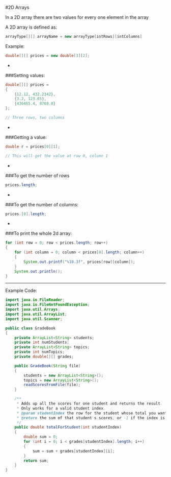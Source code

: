 #2D Arrays

In a 2D array there are two values for every one element in the array

A 2D array is defined as:

```java
arrayType[][] arrayName = new arrayType[intRows][intColumns]
```

Example:

```java
double[][] prices = new double[3][2];
```

-

###Setting values:

```java
double[][] prices =
{
    {12.12, 432.2342},
    {3.2, 123.65},
    {436465.4, 8769.0}
};

// Three rows, two columns
```

-

###Getting a value:

```java
double r = prices[0][1];

// This will get the value at row 0, column 1
```

-

###To get the number of rows

```java
prices.length;
```

-

###To get the number of columns:

```java
prices.[0].length;
```

-

###To print the whole 2d array:

```java
for (int row = 0; row < prices.length; row++)
{
    for (int column = 0; column < prices[0].length; column++)
    {
        System.out.printf("%10.3f", prices[row][column]);
    }
    System.out.println();
}
```

***

Example Code:

```java
import java.io.FileReader;
import java.io.FileNotFoundException;
import java.util.Arrays;
import java.util.ArrayList;
import java.util.Scanner;

public class GradeBook
{
    private ArrayList<String> students;
    private int numStudents;
    private ArrayList<String> topics;
    private int numTopics;
    private double[][] grades;

    public GradeBook(String file)
    {
        students = new ArrayList<String>();
        topics = new ArrayList<String>();
        readScoresFromFile(file);
    }

    /**
     * Adds up all the scores for one student and returns the result.
     * Only works for a valid student index.
     * @param studentIndex the row for the student whose total you want.
     * @return the sum of that student's scores, or -1 if the index is bad.
     */
    public double totalForStudent(int studentIndex)
    {
        double sum = 0;
        for (int i = 0; i < grades[studentIndex].length; i++)
        {
            sum = sum + grades[studentIndex][i];
        }
        return sum;
    }
}
```
